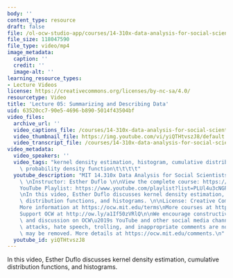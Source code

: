 ```yaml
---
body: ''
content_type: resource
draft: false
file: /ol-ocw-studio-app/courses/14-310x-data-analysis-for-social-scientists-spring-2023/14310x-lecture-5_360p_16_9.mp4
file_size: 118047590
file_type: video/mp4
image_metadata:
  caption: ''
  credit: ''
  image-alt: ''
learning_resource_types:
- Lecture Videos
license: https://creativecommons.org/licenses/by-nc-sa/4.0/
resourcetype: Video
title: 'Lecture 05: Summarizing and Describing Data'
uid: 63520cc7-90e5-4696-b890-5014f43504bf
video_files:
  archive_url: ''
  video_captions_file: /courses/14-310x-data-analysis-for-social-scientists-spring-2023/1lJKmYbk05SgDmsVAi6H4lh2TW3DZYrUv_transcript.webvtt
  video_thumbnail_file: https://img.youtube.com/vi/yiQTHtvszJ8/default.jpg
  video_transcript_file: /courses/14-310x-data-analysis-for-social-scientists-spring-2023/1lJKmYbk05SgDmsVAi6H4lh2TW3DZYrUv_transcript.pdf
video_metadata:
  video_speakers: ''
  video_tags: "kernel density estimation, histogram, cumulative distribution function,\
    \ probability density function\t\t\t\t"
  youtube_description: "MIT 14.310x Data Analysis for Social Scientists, Spring 2023\
    \ \nInstructor: Esther Duflo \n\nView the complete course: https://ocw.mit.edu/courses/14-310x-data-analysis-for-social-scientists-spring-2023\n\
    YouTube Playlist: https://www.youtube.com/playlist?list=PLUl4u3cNGP61ATaGTFcSp7bhogloD2wHP\n\
    \nIn this video, Esther Duflo discusses kernel density estimation, cumulative\
    \ distribution functions, and histograms. \n\nLicense: Creative Commons BY-NC-SA\n\
    More information at https://ocw.mit.edu/terms\nMore courses at https://ocw.mit.edu\n\
    Support OCW at http://ow.ly/a1If50zVRlQ\n\nWe encourage constructive comments\
    \ and discussion on OCW\u2019s YouTube and other social media channels. Personal\
    \ attacks, hate speech, trolling, and inappropriate comments are not allowed and\
    \ may be removed. More details at https://ocw.mit.edu/comments.\n"
  youtube_id: yiQTHtvszJ8
---
```

In this video, Esther Duflo discusses kernel density estimation, cumulative distribution functions, and histograms.
